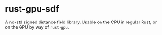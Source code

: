 # rust-gpu-sdf

A no-std signed distance field library.
Usable on the CPU in regular Rust, or on the GPU by way of `rust-gpu`.
